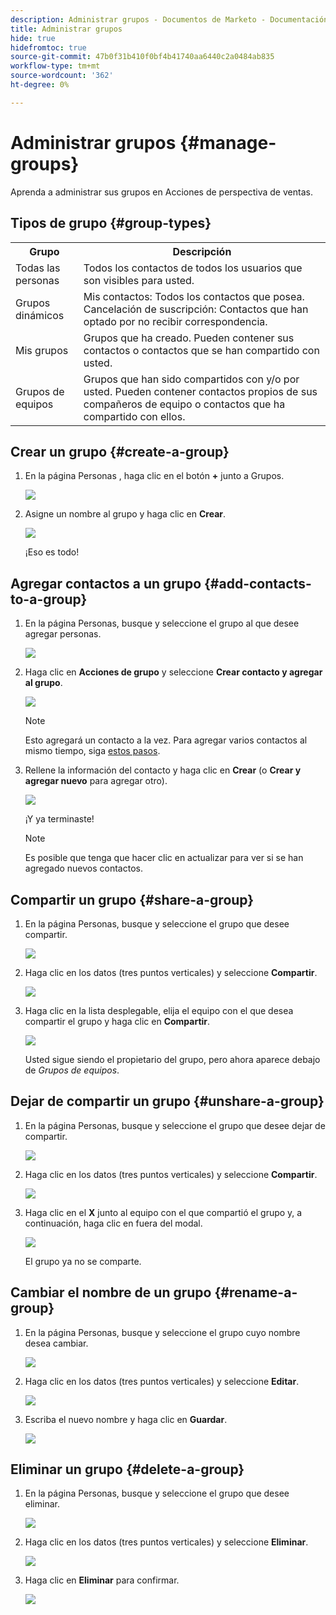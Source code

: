 ```yaml
---
description: Administrar grupos - Documentos de Marketo - Documentación del producto
title: Administrar grupos
hide: true
hidefromtoc: true
source-git-commit: 47b0f31b410f0bf4b41740aa6440c2a0484ab835
workflow-type: tm+mt
source-wordcount: '362'
ht-degree: 0%

---
```


# Administrar grupos {#manage-groups}

Aprenda a administrar sus grupos en Acciones de perspectiva de ventas.

## Tipos de grupo {#group-types}

<table> 
 <colgroup> 
  <col> 
  <col> 
 </colgroup> 
 <tbody> 
  <tr> 
   <th>Grupo</th> 
   <th>Descripción</th> 
  </tr> 
  <tr> 
   <td>Todas las personas</td> 
   <td>Todos los contactos de todos los usuarios que son visibles para usted.</td> 
  </tr> 
  <tr> 
   <td>Grupos dinámicos</td> 
   <td>Mis contactos: Todos los contactos que posea.<br>Cancelación de suscripción: Contactos que han optado por no recibir correspondencia.</td> 
  </tr> 
  <tr> 
   <td>Mis grupos</td> 
   <td>Grupos que ha creado. Pueden contener sus contactos o contactos que se han compartido con usted.</td> 
  </tr> 
  <tr> 
   <td>Grupos de equipos</td> 
   <td>Grupos que han sido compartidos con y/o por usted. Pueden contener contactos propios de sus compañeros de equipo o contactos que ha compartido con ellos.</td> 
  </tr> 
 </tbody> 
</table>

## Crear un grupo {#create-a-group}

1. En la página Personas , haga clic en el botón **+** junto a Grupos.

   ![](assets/manage-groups-1.png)

1. Asigne un nombre al grupo y haga clic en **Crear**.

   ![](assets/manage-groups-2.png)

   ¡Eso es todo!

## Agregar contactos a un grupo {#add-contacts-to-a-group}

1. En la página Personas, busque y seleccione el grupo al que desee agregar personas.

   ![](assets/manage-groups-3.png)

1. Haga clic en **Acciones de grupo** y seleccione **Crear contacto y agregar al grupo**.

   ![](assets/manage-groups-4.png)

   >[!NOTE]
   >
   >Esto agregará un contacto a la vez. Para agregar varios contactos al mismo tiempo, siga [estos pasos](/help/marketo/product-docs/marketo-sales-insight/actions/people/managing-contacts/import-contacts-via-csv.md).

1. Rellene la información del contacto y haga clic en **Crear** (o **Crear y agregar nuevo** para agregar otro).

   ![](assets/manage-groups-5.png)

   ¡Y ya terminaste!

   >[!NOTE]
   >
   >Es posible que tenga que hacer clic en actualizar para ver si se han agregado nuevos contactos.

## Compartir un grupo {#share-a-group}

1. En la página Personas, busque y seleccione el grupo que desee compartir.

   ![](assets/manage-groups-6.png)

1. Haga clic en los datos (tres puntos verticales) y seleccione **Compartir**.

   ![](assets/manage-groups-7.png)

1. Haga clic en la lista desplegable, elija el equipo con el que desea compartir el grupo y haga clic en **Compartir**.

   ![](assets/manage-groups-8.png)

   Usted sigue siendo el propietario del grupo, pero ahora aparece debajo de _Grupos de equipos_.

## Dejar de compartir un grupo {#unshare-a-group}

1. En la página Personas, busque y seleccione el grupo que desee dejar de compartir.

   ![](assets/manage-groups-9.png)

1. Haga clic en los datos (tres puntos verticales) y seleccione **Compartir**.

   ![](assets/manage-groups-10.png)

1. Haga clic en el **X** junto al equipo con el que compartió el grupo y, a continuación, haga clic en fuera del modal.

   ![](assets/manage-groups-11.png)

   El grupo ya no se comparte.

## Cambiar el nombre de un grupo {#rename-a-group}

1. En la página Personas, busque y seleccione el grupo cuyo nombre desea cambiar.

   ![](assets/manage-groups-12.png)

1. Haga clic en los datos (tres puntos verticales) y seleccione **Editar**.

   ![](assets/manage-groups-13.png)

1. Escriba el nuevo nombre y haga clic en **Guardar**.

   ![](assets/manage-groups-14.png)

## Eliminar un grupo {#delete-a-group}

1. En la página Personas, busque y seleccione el grupo que desee eliminar.

   ![](assets/manage-groups-15.png)

1. Haga clic en los datos (tres puntos verticales) y seleccione **Eliminar**.

   ![](assets/manage-groups-16.png)

1. Haga clic en **Eliminar** para confirmar.

   ![](assets/manage-groups-17.png)
